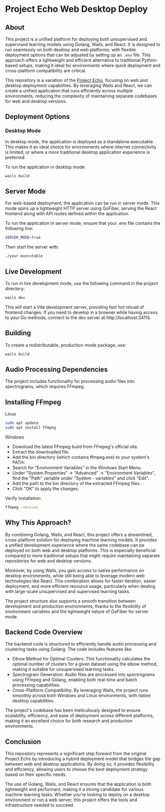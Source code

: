# Project Echo Web Desktop Deploy

## About

This project is a unified platform for deploying both unsupervised and supervised learning models using Golang, Wails, and React. It is designed to run seamlessly on both desktop and web platforms, with flexible deployment options that can be adjusted by setting up an `.env` file. This approach offers a lightweight and efficient alternative to traditional Python-based setups, making it ideal for environments where quick deployment and cross-platform compatibility are critical.

This repository is a variation of the [Project Echo](https://github.com/DataBytes-Organisation/Project-Echo-Web-Desktop-Deploy), focusing on web and desktop deployment capabilities. By leveraging Wails and React, we can create a unified application that runs efficiently across multiple environments, reducing the complexity of maintaining separate codebases for web and desktop versions.

## Deployment Options

### Desktop Mode

In desktop mode, the application is deployed as a standalone executable. This makes it an ideal choice for environments where internet connectivity is limited, or where a more traditional desktop application experience is preferred.

To run the application in desktop mode:

```bash
wails build
```

## Server Mode
For web-based deployment, the application can be run in server mode. This mode spins up a lightweight HTTP server using GoFiber, serving the React frontend along with API routes defined within the application.

To run the application in server mode, ensure that your .env file contains the following line:
```bash
SERVER_MODE=true
```
Then start the server with:
```bash
./your-executable
```


## Live Development
To run in live development mode, use the following command in the project directory:
```bash
wails dev
```

This will start a Vite development server, providing fast hot reload of frontend changes. If you need to develop in a browser while having access to your Go methods, connect to the dev server at http://localhost:34115.



## Building
To create a redistributable, production-mode package, use:
```bash
wails build
```

## Audio Processing Dependencies
The project includes functionality for processing audio files into spectrograms, which requires FFmpeg.

## Installing FFmpeg

Linux
```bash
sudo apt update
sudo apt install ffmpeg
```

Windows
- Download the latest FFmpeg build from FFmpeg's official site.
- Extract the downloaded file.
- Add the bin directory (which contains ffmpeg.exe) to your system's PATH:
- Search for "Environment Variables" in the Windows Start Menu.
- Under "System Properties" -> "Advanced" -> "Environment Variables", find the "Path" variable under "System - variables" and click "Edit".
- Add the path to the bin directory of the extracted FFmpeg files.
- Click "OK" to apply the changes.


Verify Installation:
```bash
ffmpeg -version
```

## Why This Approach?

By combining Golang, Wails, and React, this project offers a streamlined, cross-platform solution for deploying machine learning models. It provides a unified development experience where the same codebase can be deployed on both web and desktop platforms. This is especially beneficial compared to more traditional setups that might require maintaining separate repositories for web and desktop versions.

Moreover, by using Wails, you gain access to native performance on desktop environments, while still being able to leverage modern web technologies like React. This combination allows for faster iteration, easier deployment, and more efficient resource usage, particularly when dealing with large-scale unsupervised and supervised learning tasks.

The project structure also supports a smooth transition between development and production environments, thanks to the flexibility of environment variables and the lightweight nature of GoFiber for server mode.


## Backend Code Overview

The backend code is structured to efficiently handle audio processing and clustering tasks using Golang. The code includes features like:

- Elbow Method for Optimal Clusters: This functionality calculates the optimal number of clusters for a given dataset using the elbow method, making it suitable for unsupervised learning tasks.
- Spectrogram Generation: Audio files are processed into spectrograms using FFmpeg and Golang, enabling both real-time and batch processing capabilities.
- Cross-Platform Compatibility: By leveraging Wails, the project runs smoothly across both Windows and Linux environments, with native desktop capabilities.


The project's codebase has been meticulously designed to ensure scalability, efficiency, and ease of deployment across different platforms, making it an excellent choice for both research and production environments.

## Conclusion

This repository represents a significant step forward from the original Project Echo by introducing a hybrid deployment model that bridges the gap between web and desktop applications. By doing so, it provides flexibility and efficiency, allowing users to choose the best deployment strategy based on their specific needs.

The use of Golang, Wails, and React ensures that the application is both lightweight and performant, making it a strong candidate for various machine learning tasks. Whether you’re looking to deploy on a desktop environment or run a web server, this project offers the tools and infrastructure needed to succeed.